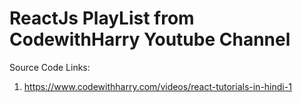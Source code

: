 # ReactJs PlayList from CodewithHarry Youtube Channel

Source Code Links: 

1. https://www.codewithharry.com/videos/react-tutorials-in-hindi-1

